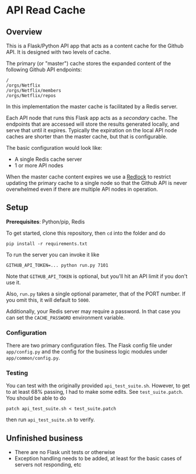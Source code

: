 # API Read Cache

## Overview

This is a Flask/Python API app that acts as a content cache for the Github API. It is designed with two levels of cache.

The primary (or "master") cache stores the expanded content of the following Github API endpoints:

```
/
/orgs/Netflix
/orgs/Netflix/members
/orgs/Netflix/repos
```

In this implementation the master cache is facilitated by a Redis server.

Each API node that runs this Flask app acts as a *secondary* cache. The endpoints that are accessed will store the results generated locally, and serve that until it expires. Typically the expiration on the local API node caches are shorter than the master cache, but that is configurable.

The basic configuration would look like:

* A single Redis cache server
* 1 or more API nodes

When the master cache content expires we use a [Redlock](https://redis.io/topics/distlock) to restrict updating the primary cache to a single node so that the Github API is never overwhelmed even if there are multiple API nodes in operation.

## Setup

**Prerequisites**: Python/pip, Redis

To get started, clone this repository, then `cd` into the folder and do

```
pip install -r requirements.txt
```

To run the server you can invoke it like

```
GITHUB_API_TOKEN=... python run.py 7101
```

Note that `GITHUB_API_TOKEN` is optional, but you'll hit an API limit if you don't use it.

Also, `run.py` takes a single optional parameter, that of the PORT number. If you omit this, it will default to `5000`.

Additionally, your Redis server may require a password. In that case you can set the `CACHE_PASSWORD` environment variable.

### Configuration

There are two primary configuration files. The Flask config file under `app/config.py` and the config for the business logic modules under `app/common/config.py`.

### Testing

You can test with the originally provided `api_test_suite.sh`. However, to get to at least 68% passing, I had to make some edits. See `test_suite.patch`. You should be able to do

```
patch api_test_suite.sh < test_suite.patch
```

then run `api_test_suite.sh` to verify.

## Unfinished business

* There are no Flask unit tests or otherwise
* Exception handling needs to be added, at least for the basic cases of servers not responding, etc

